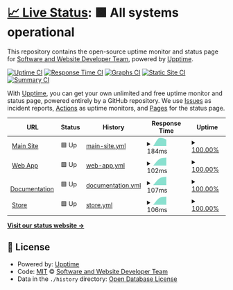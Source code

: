 # [📈 Live Status](https://Software-and-Website-Developer-Team.github.io/Status): <!--live status--> **🟩 All systems operational**

This repository contains the open-source uptime monitor and status page for [Software and Website Developer Team](https://software-and-website-developer-team.github.io), powered by [Upptime](https://github.com/upptime/upptime).

[![Uptime CI](https://github.com/Software-and-Website-Developer-Team/Status/workflows/Uptime%20CI/badge.svg)](https://github.com/Software-and-Website-Developer-Team/Status/actions?query=workflow%3A%22Uptime+CI%22)
[![Response Time CI](https://github.com/Software-and-Website-Developer-Team/Status/workflows/Response%20Time%20CI/badge.svg)](https://github.com/Software-and-Website-Developer-Team/Status/actions?query=workflow%3A%22Response+Time+CI%22)
[![Graphs CI](https://github.com/Software-and-Website-Developer-Team/Status/workflows/Graphs%20CI/badge.svg)](https://github.com/Software-and-Website-Developer-Team/Status/actions?query=workflow%3A%22Graphs+CI%22)
[![Static Site CI](https://github.com/Software-and-Website-Developer-Team/Status/workflows/Static%20Site%20CI/badge.svg)](https://github.com/Software-and-Website-Developer-Team/Status/actions?query=workflow%3A%22Static+Site+CI%22)
[![Summary CI](https://github.com/Software-and-Website-Developer-Team/Status/workflows/Summary%20CI/badge.svg)](https://github.com/Software-and-Website-Developer-Team/Status/actions?query=workflow%3A%22Summary+CI%22)

With [Upptime](https://upptime.js.org), you can get your own unlimited and free uptime monitor and status page, powered entirely by a GitHub repository. We use [Issues](https://github.com/Software-and-Website-Developer-Team/Status/issues) as incident reports, [Actions](https://github.com/Software-and-Website-Developer-Team/Status/actions) as uptime monitors, and [Pages](https://Software-and-Website-Developer-Team.github.io/Status) for the status page.

<!--start: status pages-->
<!-- This summary is generated by Upptime (https://github.com/upptime/upptime) -->
<!-- Do not edit this manually, your changes will be overwritten -->
<!-- prettier-ignore -->
| URL | Status | History | Response Time | Uptime |
| --- | ------ | ------- | ------------- | ------ |
| <img alt="" src="https://favicons.githubusercontent.com/software-and-website-developer-team.github.io" height="13"> [Main Site](https://software-and-website-developer-team.github.io/) | 🟩 Up | [main-site.yml](https://github.com/Software-and-Website-Developer-Team/Status/commits/HEAD/history/main-site.yml) | <details><summary><img alt="Response time graph" src="./graphs/main-site/response-time-week.png" height="20"> 184ms</summary><br><a href="https://Software-and-Website-Developer-Team.github.io/Status/history/main-site"><img alt="Response time 184" src="https://img.shields.io/endpoint?url=https%3A%2F%2Fraw.githubusercontent.com%2FSoftware-and-Website-Developer-Team%2FStatus%2FHEAD%2Fapi%2Fmain-site%2Fresponse-time.json"></a><br><a href="https://Software-and-Website-Developer-Team.github.io/Status/history/main-site"><img alt="24-hour response time 184" src="https://img.shields.io/endpoint?url=https%3A%2F%2Fraw.githubusercontent.com%2FSoftware-and-Website-Developer-Team%2FStatus%2FHEAD%2Fapi%2Fmain-site%2Fresponse-time-day.json"></a><br><a href="https://Software-and-Website-Developer-Team.github.io/Status/history/main-site"><img alt="7-day response time 184" src="https://img.shields.io/endpoint?url=https%3A%2F%2Fraw.githubusercontent.com%2FSoftware-and-Website-Developer-Team%2FStatus%2FHEAD%2Fapi%2Fmain-site%2Fresponse-time-week.json"></a><br><a href="https://Software-and-Website-Developer-Team.github.io/Status/history/main-site"><img alt="30-day response time 184" src="https://img.shields.io/endpoint?url=https%3A%2F%2Fraw.githubusercontent.com%2FSoftware-and-Website-Developer-Team%2FStatus%2FHEAD%2Fapi%2Fmain-site%2Fresponse-time-month.json"></a><br><a href="https://Software-and-Website-Developer-Team.github.io/Status/history/main-site"><img alt="1-year response time 184" src="https://img.shields.io/endpoint?url=https%3A%2F%2Fraw.githubusercontent.com%2FSoftware-and-Website-Developer-Team%2FStatus%2FHEAD%2Fapi%2Fmain-site%2Fresponse-time-year.json"></a></details> | <details><summary><a href="https://Software-and-Website-Developer-Team.github.io/Status/history/main-site">100.00%</a></summary><a href="https://Software-and-Website-Developer-Team.github.io/Status/history/main-site"><img alt="All-time uptime 100.00%" src="https://img.shields.io/endpoint?url=https%3A%2F%2Fraw.githubusercontent.com%2FSoftware-and-Website-Developer-Team%2FStatus%2FHEAD%2Fapi%2Fmain-site%2Fuptime.json"></a><br><a href="https://Software-and-Website-Developer-Team.github.io/Status/history/main-site"><img alt="24-hour uptime 100.00%" src="https://img.shields.io/endpoint?url=https%3A%2F%2Fraw.githubusercontent.com%2FSoftware-and-Website-Developer-Team%2FStatus%2FHEAD%2Fapi%2Fmain-site%2Fuptime-day.json"></a><br><a href="https://Software-and-Website-Developer-Team.github.io/Status/history/main-site"><img alt="7-day uptime 100.00%" src="https://img.shields.io/endpoint?url=https%3A%2F%2Fraw.githubusercontent.com%2FSoftware-and-Website-Developer-Team%2FStatus%2FHEAD%2Fapi%2Fmain-site%2Fuptime-week.json"></a><br><a href="https://Software-and-Website-Developer-Team.github.io/Status/history/main-site"><img alt="30-day uptime 100.00%" src="https://img.shields.io/endpoint?url=https%3A%2F%2Fraw.githubusercontent.com%2FSoftware-and-Website-Developer-Team%2FStatus%2FHEAD%2Fapi%2Fmain-site%2Fuptime-month.json"></a><br><a href="https://Software-and-Website-Developer-Team.github.io/Status/history/main-site"><img alt="1-year uptime 100.00%" src="https://img.shields.io/endpoint?url=https%3A%2F%2Fraw.githubusercontent.com%2FSoftware-and-Website-Developer-Team%2FStatus%2FHEAD%2Fapi%2Fmain-site%2Fuptime-year.json"></a></details>
| <img alt="" src="https://favicons.githubusercontent.com/software-and-website-developer-team.github.io" height="13"> [Web App](https://software-and-website-developer-team.github.io/Web-App/) | 🟩 Up | [web-app.yml](https://github.com/Software-and-Website-Developer-Team/Status/commits/HEAD/history/web-app.yml) | <details><summary><img alt="Response time graph" src="./graphs/web-app/response-time-week.png" height="20"> 102ms</summary><br><a href="https://Software-and-Website-Developer-Team.github.io/Status/history/web-app"><img alt="Response time 102" src="https://img.shields.io/endpoint?url=https%3A%2F%2Fraw.githubusercontent.com%2FSoftware-and-Website-Developer-Team%2FStatus%2FHEAD%2Fapi%2Fweb-app%2Fresponse-time.json"></a><br><a href="https://Software-and-Website-Developer-Team.github.io/Status/history/web-app"><img alt="24-hour response time 102" src="https://img.shields.io/endpoint?url=https%3A%2F%2Fraw.githubusercontent.com%2FSoftware-and-Website-Developer-Team%2FStatus%2FHEAD%2Fapi%2Fweb-app%2Fresponse-time-day.json"></a><br><a href="https://Software-and-Website-Developer-Team.github.io/Status/history/web-app"><img alt="7-day response time 102" src="https://img.shields.io/endpoint?url=https%3A%2F%2Fraw.githubusercontent.com%2FSoftware-and-Website-Developer-Team%2FStatus%2FHEAD%2Fapi%2Fweb-app%2Fresponse-time-week.json"></a><br><a href="https://Software-and-Website-Developer-Team.github.io/Status/history/web-app"><img alt="30-day response time 102" src="https://img.shields.io/endpoint?url=https%3A%2F%2Fraw.githubusercontent.com%2FSoftware-and-Website-Developer-Team%2FStatus%2FHEAD%2Fapi%2Fweb-app%2Fresponse-time-month.json"></a><br><a href="https://Software-and-Website-Developer-Team.github.io/Status/history/web-app"><img alt="1-year response time 102" src="https://img.shields.io/endpoint?url=https%3A%2F%2Fraw.githubusercontent.com%2FSoftware-and-Website-Developer-Team%2FStatus%2FHEAD%2Fapi%2Fweb-app%2Fresponse-time-year.json"></a></details> | <details><summary><a href="https://Software-and-Website-Developer-Team.github.io/Status/history/web-app">100.00%</a></summary><a href="https://Software-and-Website-Developer-Team.github.io/Status/history/web-app"><img alt="All-time uptime 100.00%" src="https://img.shields.io/endpoint?url=https%3A%2F%2Fraw.githubusercontent.com%2FSoftware-and-Website-Developer-Team%2FStatus%2FHEAD%2Fapi%2Fweb-app%2Fuptime.json"></a><br><a href="https://Software-and-Website-Developer-Team.github.io/Status/history/web-app"><img alt="24-hour uptime 100.00%" src="https://img.shields.io/endpoint?url=https%3A%2F%2Fraw.githubusercontent.com%2FSoftware-and-Website-Developer-Team%2FStatus%2FHEAD%2Fapi%2Fweb-app%2Fuptime-day.json"></a><br><a href="https://Software-and-Website-Developer-Team.github.io/Status/history/web-app"><img alt="7-day uptime 100.00%" src="https://img.shields.io/endpoint?url=https%3A%2F%2Fraw.githubusercontent.com%2FSoftware-and-Website-Developer-Team%2FStatus%2FHEAD%2Fapi%2Fweb-app%2Fuptime-week.json"></a><br><a href="https://Software-and-Website-Developer-Team.github.io/Status/history/web-app"><img alt="30-day uptime 100.00%" src="https://img.shields.io/endpoint?url=https%3A%2F%2Fraw.githubusercontent.com%2FSoftware-and-Website-Developer-Team%2FStatus%2FHEAD%2Fapi%2Fweb-app%2Fuptime-month.json"></a><br><a href="https://Software-and-Website-Developer-Team.github.io/Status/history/web-app"><img alt="1-year uptime 100.00%" src="https://img.shields.io/endpoint?url=https%3A%2F%2Fraw.githubusercontent.com%2FSoftware-and-Website-Developer-Team%2FStatus%2FHEAD%2Fapi%2Fweb-app%2Fuptime-year.json"></a></details>
| <img alt="" src="https://favicons.githubusercontent.com/software-and-website-developer-team.github.io" height="13"> [Documentation](https://software-and-website-developer-team.github.io/Documentation/) | 🟩 Up | [documentation.yml](https://github.com/Software-and-Website-Developer-Team/Status/commits/HEAD/history/documentation.yml) | <details><summary><img alt="Response time graph" src="./graphs/documentation/response-time-week.png" height="20"> 107ms</summary><br><a href="https://Software-and-Website-Developer-Team.github.io/Status/history/documentation"><img alt="Response time 107" src="https://img.shields.io/endpoint?url=https%3A%2F%2Fraw.githubusercontent.com%2FSoftware-and-Website-Developer-Team%2FStatus%2FHEAD%2Fapi%2Fdocumentation%2Fresponse-time.json"></a><br><a href="https://Software-and-Website-Developer-Team.github.io/Status/history/documentation"><img alt="24-hour response time 107" src="https://img.shields.io/endpoint?url=https%3A%2F%2Fraw.githubusercontent.com%2FSoftware-and-Website-Developer-Team%2FStatus%2FHEAD%2Fapi%2Fdocumentation%2Fresponse-time-day.json"></a><br><a href="https://Software-and-Website-Developer-Team.github.io/Status/history/documentation"><img alt="7-day response time 107" src="https://img.shields.io/endpoint?url=https%3A%2F%2Fraw.githubusercontent.com%2FSoftware-and-Website-Developer-Team%2FStatus%2FHEAD%2Fapi%2Fdocumentation%2Fresponse-time-week.json"></a><br><a href="https://Software-and-Website-Developer-Team.github.io/Status/history/documentation"><img alt="30-day response time 107" src="https://img.shields.io/endpoint?url=https%3A%2F%2Fraw.githubusercontent.com%2FSoftware-and-Website-Developer-Team%2FStatus%2FHEAD%2Fapi%2Fdocumentation%2Fresponse-time-month.json"></a><br><a href="https://Software-and-Website-Developer-Team.github.io/Status/history/documentation"><img alt="1-year response time 107" src="https://img.shields.io/endpoint?url=https%3A%2F%2Fraw.githubusercontent.com%2FSoftware-and-Website-Developer-Team%2FStatus%2FHEAD%2Fapi%2Fdocumentation%2Fresponse-time-year.json"></a></details> | <details><summary><a href="https://Software-and-Website-Developer-Team.github.io/Status/history/documentation">100.00%</a></summary><a href="https://Software-and-Website-Developer-Team.github.io/Status/history/documentation"><img alt="All-time uptime 100.00%" src="https://img.shields.io/endpoint?url=https%3A%2F%2Fraw.githubusercontent.com%2FSoftware-and-Website-Developer-Team%2FStatus%2FHEAD%2Fapi%2Fdocumentation%2Fuptime.json"></a><br><a href="https://Software-and-Website-Developer-Team.github.io/Status/history/documentation"><img alt="24-hour uptime 100.00%" src="https://img.shields.io/endpoint?url=https%3A%2F%2Fraw.githubusercontent.com%2FSoftware-and-Website-Developer-Team%2FStatus%2FHEAD%2Fapi%2Fdocumentation%2Fuptime-day.json"></a><br><a href="https://Software-and-Website-Developer-Team.github.io/Status/history/documentation"><img alt="7-day uptime 100.00%" src="https://img.shields.io/endpoint?url=https%3A%2F%2Fraw.githubusercontent.com%2FSoftware-and-Website-Developer-Team%2FStatus%2FHEAD%2Fapi%2Fdocumentation%2Fuptime-week.json"></a><br><a href="https://Software-and-Website-Developer-Team.github.io/Status/history/documentation"><img alt="30-day uptime 100.00%" src="https://img.shields.io/endpoint?url=https%3A%2F%2Fraw.githubusercontent.com%2FSoftware-and-Website-Developer-Team%2FStatus%2FHEAD%2Fapi%2Fdocumentation%2Fuptime-month.json"></a><br><a href="https://Software-and-Website-Developer-Team.github.io/Status/history/documentation"><img alt="1-year uptime 100.00%" src="https://img.shields.io/endpoint?url=https%3A%2F%2Fraw.githubusercontent.com%2FSoftware-and-Website-Developer-Team%2FStatus%2FHEAD%2Fapi%2Fdocumentation%2Fuptime-year.json"></a></details>
| <img alt="" src="https://favicons.githubusercontent.com/software-and-website-developer-team.github.io" height="13"> [Store](https://software-and-website-developer-team.github.io/Store/) | 🟩 Up | [store.yml](https://github.com/Software-and-Website-Developer-Team/Status/commits/HEAD/history/store.yml) | <details><summary><img alt="Response time graph" src="./graphs/store/response-time-week.png" height="20"> 106ms</summary><br><a href="https://Software-and-Website-Developer-Team.github.io/Status/history/store"><img alt="Response time 106" src="https://img.shields.io/endpoint?url=https%3A%2F%2Fraw.githubusercontent.com%2FSoftware-and-Website-Developer-Team%2FStatus%2FHEAD%2Fapi%2Fstore%2Fresponse-time.json"></a><br><a href="https://Software-and-Website-Developer-Team.github.io/Status/history/store"><img alt="24-hour response time 106" src="https://img.shields.io/endpoint?url=https%3A%2F%2Fraw.githubusercontent.com%2FSoftware-and-Website-Developer-Team%2FStatus%2FHEAD%2Fapi%2Fstore%2Fresponse-time-day.json"></a><br><a href="https://Software-and-Website-Developer-Team.github.io/Status/history/store"><img alt="7-day response time 106" src="https://img.shields.io/endpoint?url=https%3A%2F%2Fraw.githubusercontent.com%2FSoftware-and-Website-Developer-Team%2FStatus%2FHEAD%2Fapi%2Fstore%2Fresponse-time-week.json"></a><br><a href="https://Software-and-Website-Developer-Team.github.io/Status/history/store"><img alt="30-day response time 106" src="https://img.shields.io/endpoint?url=https%3A%2F%2Fraw.githubusercontent.com%2FSoftware-and-Website-Developer-Team%2FStatus%2FHEAD%2Fapi%2Fstore%2Fresponse-time-month.json"></a><br><a href="https://Software-and-Website-Developer-Team.github.io/Status/history/store"><img alt="1-year response time 106" src="https://img.shields.io/endpoint?url=https%3A%2F%2Fraw.githubusercontent.com%2FSoftware-and-Website-Developer-Team%2FStatus%2FHEAD%2Fapi%2Fstore%2Fresponse-time-year.json"></a></details> | <details><summary><a href="https://Software-and-Website-Developer-Team.github.io/Status/history/store">100.00%</a></summary><a href="https://Software-and-Website-Developer-Team.github.io/Status/history/store"><img alt="All-time uptime 100.00%" src="https://img.shields.io/endpoint?url=https%3A%2F%2Fraw.githubusercontent.com%2FSoftware-and-Website-Developer-Team%2FStatus%2FHEAD%2Fapi%2Fstore%2Fuptime.json"></a><br><a href="https://Software-and-Website-Developer-Team.github.io/Status/history/store"><img alt="24-hour uptime 100.00%" src="https://img.shields.io/endpoint?url=https%3A%2F%2Fraw.githubusercontent.com%2FSoftware-and-Website-Developer-Team%2FStatus%2FHEAD%2Fapi%2Fstore%2Fuptime-day.json"></a><br><a href="https://Software-and-Website-Developer-Team.github.io/Status/history/store"><img alt="7-day uptime 100.00%" src="https://img.shields.io/endpoint?url=https%3A%2F%2Fraw.githubusercontent.com%2FSoftware-and-Website-Developer-Team%2FStatus%2FHEAD%2Fapi%2Fstore%2Fuptime-week.json"></a><br><a href="https://Software-and-Website-Developer-Team.github.io/Status/history/store"><img alt="30-day uptime 100.00%" src="https://img.shields.io/endpoint?url=https%3A%2F%2Fraw.githubusercontent.com%2FSoftware-and-Website-Developer-Team%2FStatus%2FHEAD%2Fapi%2Fstore%2Fuptime-month.json"></a><br><a href="https://Software-and-Website-Developer-Team.github.io/Status/history/store"><img alt="1-year uptime 100.00%" src="https://img.shields.io/endpoint?url=https%3A%2F%2Fraw.githubusercontent.com%2FSoftware-and-Website-Developer-Team%2FStatus%2FHEAD%2Fapi%2Fstore%2Fuptime-year.json"></a></details>

<!--end: status pages-->

[**Visit our status website →**](https://Software-and-Website-Developer-Team.github.io/Status)

## 📄 License

- Powered by: [Upptime](https://github.com/upptime/upptime)
- Code: [MIT](./LICENSE) © [Software and Website Developer Team](https://software-and-website-developer-team.github.io)
- Data in the `./history` directory: [Open Database License](https://opendatacommons.org/licenses/odbl/1-0/)
